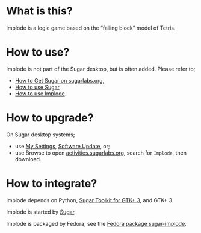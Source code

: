 What is this?
=============

Implode is a logic game based on the “falling block” model of Tetris.

How to use?
===========

Implode is not part of the Sugar desktop, but is often added.  Please refer to;

* [How to Get Sugar on sugarlabs.org](https://sugarlabs.org/),
* [How to use Sugar](https://help.sugarlabs.org/),
* [How to use Implode](https://help.sugarlabs.org/en/implode.html).

How to upgrade?
===============

On Sugar desktop systems;
* use [My Settings](https://help.sugarlabs.org/en/my_settings.html), [Software Update](https://help.sugarlabs.org/en/my_settings.html#software-update), or;
* use Browse to open [activities.sugarlabs.org](https://activities.sugarlabs.org/), search for `Implode`, then download.

How to integrate?
=================

Implode depends on Python, [Sugar Toolkit for GTK+ 3](https://github.com/sugarlabs/sugar-toolkit-gtk3), and GTK+ 3.

Implode is started by [Sugar](https://github.com/sugarlabs/sugar).

Implode is packaged by Fedora, see the [Fedora package sugar-implode](https://src.fedoraproject.org/rpms/sugar-implode).
